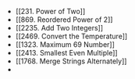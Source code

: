 - [[231. Power of Two]]
- [[869. Reordered Power of 2]]
- [[2235. Add Two Integers]]
- [[2469. Convert the Temperature]]
- [[1323. Maximum 69 Number]]
- [[2413. Smallest Even Multiple]]
- [[1768. Merge Strings Alternately]]
-
